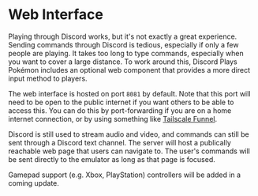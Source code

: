 # Web Interface

Playing through Discord works, but it's not exactly a great experience. Sending commands through Discord is tedious, especially if only a few people are playing. It takes too long to type commands, especially when you want to cover a large distance. To work around this, Discord Plays Pokémon includes an optional web component that provides a more direct input method to players.

The web interface is hosted on port `8081` by default. Note that this port will need to be open to the public internet if you want others to be able to access this. You can do this by port-forwarding if you are on a home internet connection, or by using something like [Tailscale Funnel](https://tailscale.com/kb/1223/tailscale-funnel/).

Discord is still used to stream audio and video, and commands can still be sent through a Discord text channel. The server will host a publically reachable web page that users can navigate to. The user's commands will be sent directly to the emulator as long as that page is focused.

Gamepad support (e.g. Xbox, PlayStation) controllers will be added in a coming update.

